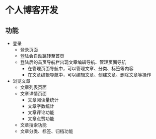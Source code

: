 # 个人博客开发

## 功能
- 登录
  - 登录页面
  - 登陆会自动跳转至首页
  - 登陆后的首页导航栏出现文章编辑导航、管理页面导航
     - 在管理页面导航中，可以管理文章、分类、标签等内容
     - 在文章编辑导航中，可以编辑文章、创建文章、删除文章等操作
 - 浏览文章
   - 文章列表页面
   - 文章详情页面
     - 文章阅读量统计
     - 文章字数统计
     - 文章评论功能
     - 文章点赞功能
   - 文章搜索功能
   - 文章分类、标签、归档功能
